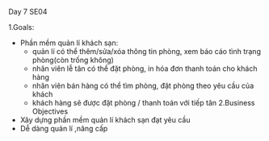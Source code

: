 Day 7 SE04

1.Goals:
- Phần mềm quản lí khách sạn:
  + quản lí có thể thêm/sửa/xóa thông tin phòng, xem báo cáo tình trạng phòng(còn trống không)
  + nhân viên lễ tân có thể đặt phòng, in hóa đơn thanh toán cho khách hàng
  + nhân viên bán hàng có thể tìm phòng, đặt phòng theo yêu cầu của khách
  + khách hàng sẽ được đặt phòng / thanh toán với tiếp tân
 2.Business Objectives
 - Xây dựng phần mềm quản lí khách sạn đạt yêu cầu
 - Dễ dàng quản lí ,nâng cấp
